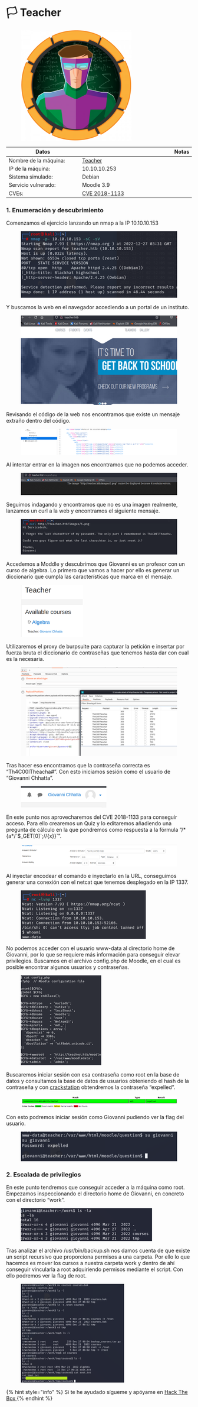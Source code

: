 # 🏳 Teacher

<figure><img src="../../../../.gitbook/assets/0_qhjtinr-ij_ugB68.png" alt=""><figcaption></figcaption></figure>

<table><thead><tr><th width="227">Datos</th><th width="288.3333333333333"> </th><th>Notas</th></tr></thead><tbody><tr><td>Nombre de la máquina: </td><td><a href="https://app.hackthebox.com/machines/165">Teacher</a></td><td></td></tr><tr><td>IP de la máquina:</td><td>10.10.10.253</td><td></td></tr><tr><td>Sistema simulado: </td><td>Debian</td><td></td></tr><tr><td>Servicio vulnerado: </td><td>Moodle 3.9</td><td></td></tr><tr><td>CVEs:</td><td><a href="https://nvd.nist.gov/vuln/detail/CVE-2018-1133">CVE 2018-1133</a></td><td></td></tr></tbody></table>

### 1. Enumeración y descubrimiento

Comenzamos el ejercicio lanzando un nmap a la IP 10.10.10.153

<figure><img src="../../../../.gitbook/assets/1 (13).png" alt=""><figcaption></figcaption></figure>

Y buscamos la web en el navegador accediendo a un portal de un instituto.

<figure><img src="../../../../.gitbook/assets/2 (14).png" alt=""><figcaption></figcaption></figure>

Revisando el código de la web nos encontramos que existe un mensaje extraño dentro del código.

<figure><img src="../../../../.gitbook/assets/3 (13).png" alt=""><figcaption></figcaption></figure>

Al intentar entrar en la imagen nos encontramos que no podemos acceder.

<figure><img src="../../../../.gitbook/assets/4 (10).png" alt=""><figcaption></figcaption></figure>

Seguimos indagando y encontramos que no es una imagen realmente, lanzamos un curl a la web y encontramos el siguiente mensaje.

<figure><img src="../../../../.gitbook/assets/5 (10).png" alt=""><figcaption></figcaption></figure>

Accedemos a Moddle y descubrimos que Giovanni es un profesor con un curso de algebra. Lo primero que vamos a hacer por ello es generar un diccionario que cumpla las características que marca en el mensaje.

<figure><img src="../../../../.gitbook/assets/6 (8).png" alt=""><figcaption></figcaption></figure>

Utilizaremos el proxy de burpsuite para capturar la petición e insertar por fuerza bruta el diccionario de contraseñas que tenemos hasta dar con cual es la necesaria.

<figure><img src="../../../../.gitbook/assets/7 (8).png" alt=""><figcaption></figcaption></figure>

Tras hacer eso encontramos que la contraseña correcta es “Th4C00lTheacha#”. Con esto iniciamos sesión como el usuario de “Giovanni Chhatta”.

<figure><img src="../../../../.gitbook/assets/8 (8).png" alt=""><figcaption></figcaption></figure>

En este punto nos aprovecharemos del CVE 2018-1133 para conseguir acceso. Para ello crearemos un Quiz y lo editaremos añadiendo una pregunta de cálculo en la que pondremos como respuesta a la fórmula “/\*{a\*/\`$\_GET\[0]\`;//{x\}}\`”.

<figure><img src="../../../../.gitbook/assets/9 (7).png" alt=""><figcaption></figcaption></figure>

Al inyectar encodear el comando e inyectarlo en la URL, conseguimos generar una conexión con el netcat que tenemos desplegado en la IP 1337.

<figure><img src="../../../../.gitbook/assets/10 (9).png" alt=""><figcaption></figcaption></figure>

No podemos acceder con el usuario www-data al directorio home de Giovanni, por lo que se requiere más información para conseguir elevar privilegios. Buscamos en el archivo config.php de Moodle, en el cual es posible encontrar algunos usuarios y contraseñas.

<figure><img src="../../../../.gitbook/assets/11 (5).png" alt=""><figcaption></figcaption></figure>

Buscaremos iniciar sesión con esa contraseña como root en la base de datos y consultamos la base de datos de usuarios obteniendo el hash de la contraseña y con [crackstation](https://crackstation.net/) obtendremos la contraseña “expelled”.

<figure><img src="../../../../.gitbook/assets/12 (8).png" alt=""><figcaption></figcaption></figure>

Con esto podremos iniciar sesión como Giovanni pudiendo ver la flag del usuario.

<figure><img src="../../../../.gitbook/assets/13 (4).png" alt=""><figcaption></figcaption></figure>

### 2. Escalada de privilegios

En este punto tendremos que conseguir acceder a la máquina como root. Empezamos inspeccionando el directorio home de Giovanni, en concreto con el directorio “work”.

<figure><img src="../../../../.gitbook/assets/14 (3).png" alt=""><figcaption></figcaption></figure>

Tras analizar el archivo /usr/bin/backup.sh nos damos cuenta de que existe un script recursivo que proporciona permisos a una carpeta. Por ello lo que hacemos es mover los cursos a nuestra carpeta work y dentro de ahí conseguir vincularla a root adquiriendo permisos mediante el script. Con ello podremos ver la flag de root.

<figure><img src="../../../../.gitbook/assets/25 (2).png" alt=""><figcaption></figcaption></figure>

{% hint style="info" %}
Si te he ayudado sígueme y apóyame en [Hack The Box ](https://app.hackthebox.com/profile/819073)
{% endhint %}
